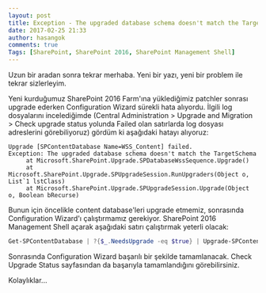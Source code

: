 ```yaml
---
layout: post
title: Exception - The upgraded database schema doesn't match the TargetSchema
date: 2017-02-25 21:33
author: hasangok
comments: true
Tags: [SharePoint, SharePoint 2016, SharePoint Management Shell]
---
```

Uzun bir aradan sonra tekrar merhaba. Yeni bir yazı, yeni bir problem ile tekrar sizlerleyim.

Yeni kurduğumuz SharePoint 2016 Farm'ına yüklediğimiz patchler sonrası upgrade ederken Configuration Wizard sürekli hata alıyordu. İlgili log dosyalarını incelediğimde (Central Administration &gt; Upgrade and Migration &gt; Check upgrade status yolunda Failed olan satırlarda log dosyası adreslerini görebiliyoruz) gördüm ki aşağıdaki hatayı alıyoruz:
```
Upgrade [SPContentDatabase Name=WSS_Content] failed.
Exception: The upgraded database schema doesn't match the TargetSchema
     at Microsoft.SharePoint.Upgrade.SPDatabaseWssSequence.Upgrade()
     at Microsoft.SharePoint.Upgrade.SPUpgradeSession.RunUpgraders(Object o, List`1 lstClass)
     at Microsoft.SharePoint.Upgrade.SPUpgradeSession.Upgrade(Object o, Boolean bRecurse)
```
Bunun için öncelikle content database'leri upgrade etmemiz, sonrasında Configuration Wizard'ı çalıştırmamız gerekiyor. SharePoint 2016 Management Shell açarak aşağıdaki satırı çalıştırmak yeterli olacak:
```powershell
Get-SPContentDatabase | ?{$_.NeedsUpgrade -eq $true} | Upgrade-SPContentDatabase -Confirm:$false
```
Sonrasında Configuration Wizard başarılı bir şekilde tamamlanacak. Check Upgrade Status sayfasından da başarıyla tamamlandığını görebilirsiniz.

Kolaylıklar...
